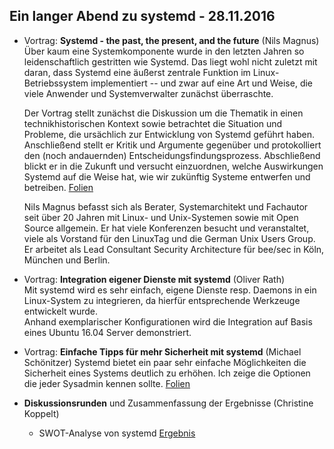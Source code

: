 ## Ein langer Abend zu systemd - 28.11.2016

* Vortrag: **Systemd - the past, the present, and the future** (Nils Magnus)    
  Über kaum eine Systemkomponente wurde in den letzten Jahren so leidenschaftlich gestritten wie Systemd. Das liegt wohl nicht zuletzt mit daran, dass Systemd eine äußerst zentrale Funktion im Linux-Betriebssystem implementiert -- und zwar auf eine Art und Weise, die viele Anwender und Systemverwalter zunächst überraschte.

  Der Vortrag stellt zunächst die Diskussion um die Thematik in einen technikhistorischen Kontext sowie betrachtet die Situation und Probleme, die ursächlich zur Entwicklung von Systemd geführt haben. Anschließend stellt er Kritik und Argumente gegenüber und protokolliert den (noch andauernden) Entscheidungsfindungsprozess. Abschließend blickt er in die Zukunft und versucht einzuordnen, welche Auswirkungen Systemd auf die Weise hat, wie wir zukünftig Systeme entwerfen und betreiben. [Folien](/downloads/systemd.pdf)

  Nils Magnus befasst sich als Berater, Systemarchitekt und Fachautor seit über 20 Jahren mit Linux- und Unix-Systemen sowie mit Open Source allgemein. Er hat viele Konferenzen besucht und veranstaltet, viele als Vorstand für den LinuxTag und die German Unix Users Group. Er arbeitet als Lead Consultant Security Architecture für bee/sec in Köln, München und Berlin.

* Vortrag: **Integration eigener Dienste mit systemd** (Oliver Rath)    
  Mit systemd wird es sehr einfach, eigene Dienste resp. Daemons in ein Linux-System zu integrieren, da hierfür entsprechende Werkzeuge entwickelt wurde.    
  Anhand exemplarischer Konfigurationen wird die Integration auf Basis eines Ubuntu 16.04 Server demonstriert.

* Vortrag: **Einfache Tipps für mehr Sicherheit mit systemd** (Michael Schönitzer)
  Systemd bietet ein paar sehr einfache Möglichkeiten die Sicherheit eines Systems deutlich zu erhöhen. Ich zeige die Optionen die jeder Sysadmin kennen sollte. [Folien](/downloads/20161128-muenchen-systemd_sec.pdf)

* **Diskussionsrunden** und Zusammenfassung der Ergebnisse (Christine Koppelt)
    * SWOT-Analyse von systemd [Ergebnis](/downloads/systemd-swot.png) 
